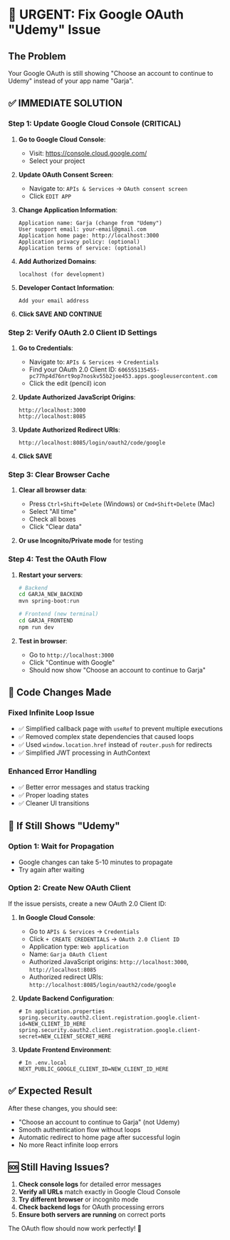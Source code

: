 # 🚨 URGENT: Fix Google OAuth "Udemy" Issue

## The Problem
Your Google OAuth is still showing "Choose an account to continue to Udemy" instead of your app name "Garja".

## ✅ IMMEDIATE SOLUTION

### Step 1: Update Google Cloud Console (CRITICAL)

1. **Go to Google Cloud Console**:
   - Visit: https://console.cloud.google.com/
   - Select your project

2. **Update OAuth Consent Screen**:
   - Navigate to: `APIs & Services` → `OAuth consent screen`
   - Click `EDIT APP`
   
3. **Change Application Information**:
   ```
   Application name: Garja (change from "Udemy")
   User support email: your-email@gmail.com
   Application home page: http://localhost:3000
   Application privacy policy: (optional)
   Application terms of service: (optional)
   ```

4. **Add Authorized Domains**:
   ```
   localhost (for development)
   ```

5. **Developer Contact Information**:
   ```
   Add your email address
   ```

6. **Click SAVE AND CONTINUE**

### Step 2: Verify OAuth 2.0 Client ID Settings

1. **Go to Credentials**:
   - Navigate to: `APIs & Services` → `Credentials`
   - Find your OAuth 2.0 Client ID: `606555135455-pc77hp4d76nrt9op7noskv55b2joe453.apps.googleusercontent.com`
   - Click the edit (pencil) icon

2. **Update Authorized JavaScript Origins**:
   ```
   http://localhost:3000
   http://localhost:8085
   ```

3. **Update Authorized Redirect URIs**:
   ```
   http://localhost:8085/login/oauth2/code/google
   ```

4. **Click SAVE**

### Step 3: Clear Browser Cache

1. **Clear all browser data**:
   - Press `Ctrl+Shift+Delete` (Windows) or `Cmd+Shift+Delete` (Mac)
   - Select "All time"
   - Check all boxes
   - Click "Clear data"

2. **Or use Incognito/Private mode** for testing

### Step 4: Test the OAuth Flow

1. **Restart your servers**:
   ```bash
   # Backend
   cd GARJA_NEW_BACKEND
   mvn spring-boot:run
   
   # Frontend (new terminal)
   cd GARJA_FRONTEND
   npm run dev
   ```

2. **Test in browser**:
   - Go to `http://localhost:3000`
   - Click "Continue with Google"
   - Should now show "Choose an account to continue to Garja"

## 🔧 Code Changes Made

### Fixed Infinite Loop Issue
- ✅ Simplified callback page with `useRef` to prevent multiple executions
- ✅ Removed complex state dependencies that caused loops
- ✅ Used `window.location.href` instead of `router.push` for redirects
- ✅ Simplified JWT processing in AuthContext

### Enhanced Error Handling
- ✅ Better error messages and status tracking
- ✅ Proper loading states
- ✅ Cleaner UI transitions

## 🚨 If Still Shows "Udemy"

### Option 1: Wait for Propagation
- Google changes can take 5-10 minutes to propagate
- Try again after waiting

### Option 2: Create New OAuth Client
If the issue persists, create a new OAuth 2.0 Client ID:

1. **In Google Cloud Console**:
   - Go to `APIs & Services` → `Credentials`
   - Click `+ CREATE CREDENTIALS` → `OAuth 2.0 Client ID`
   - Application type: `Web application`
   - Name: `Garja OAuth Client`
   - Authorized JavaScript origins: `http://localhost:3000`, `http://localhost:8085`
   - Authorized redirect URIs: `http://localhost:8085/login/oauth2/code/google`

2. **Update Backend Configuration**:
   ```properties
   # In application.properties
   spring.security.oauth2.client.registration.google.client-id=NEW_CLIENT_ID_HERE
   spring.security.oauth2.client.registration.google.client-secret=NEW_CLIENT_SECRET_HERE
   ```

3. **Update Frontend Environment**:
   ```env
   # In .env.local
   NEXT_PUBLIC_GOOGLE_CLIENT_ID=NEW_CLIENT_ID_HERE
   ```

## ✅ Expected Result

After these changes, you should see:
- "Choose an account to continue to Garja" (not Udemy)
- Smooth authentication flow without loops
- Automatic redirect to home page after successful login
- No more React infinite loop errors

## 🆘 Still Having Issues?

1. **Check console logs** for detailed error messages
2. **Verify all URLs** match exactly in Google Cloud Console
3. **Try different browser** or incognito mode
4. **Check backend logs** for OAuth processing errors
5. **Ensure both servers are running** on correct ports

The OAuth flow should now work perfectly! 🎉
